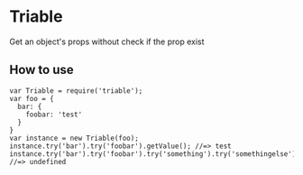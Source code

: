 # Triable
Get an object's props without check if the prop exist

## How to use
```
var Triable = require('triable');
var foo = {
  bar: {
    foobar: 'test'
  }
}
var instance = new Triable(foo);
instance.try('bar').try('foobar').getValue(); //=> test
instance.try('bar').try('foobar').try('something').try('somethingelse').getValue(); //=> undefined
```
